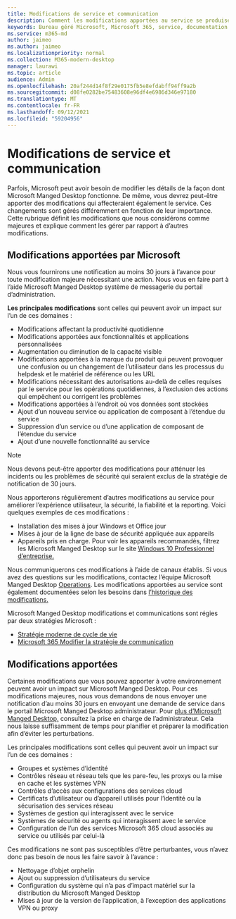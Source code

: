 ```yaml
---
title: Modifications de service et communication
description: Comment les modifications apportées au service se produisent et sont communiquées
keywords: Bureau géré Microsoft, Microsoft 365, service, documentation
ms.service: m365-md
author: jaimeo
ms.author: jaimeo
ms.localizationpriority: normal
ms.collection: M365-modern-desktop
manager: laurawi
ms.topic: article
audience: Admin
ms.openlocfilehash: 20af244d14f8f29e0175fb5e8efdabff94ff9a2b
ms.sourcegitcommit: d08fe0282be75483608e96df4e6986d346e97180
ms.translationtype: MT
ms.contentlocale: fr-FR
ms.lasthandoff: 09/12/2021
ms.locfileid: "59204956"
---
```

# <a name="service-changes-and-communication"></a>Modifications de service et communication

Parfois, Microsoft peut avoir besoin de modifier les détails de la façon dont Microsoft Manged Desktop fonctionne. De même, vous devrez peut-être apporter des modifications qui affecteraient également le service. Ces changements sont gérés différemment en fonction de leur importance. Cette rubrique définit les modifications que nous considérons comme majeures et explique comment les gérer par rapport à d’autres modifications.



## <a name="changes-made-by-microsoft"></a>Modifications apportées par Microsoft

Nous vous fournirons une notification au moins 30 jours à l’avance pour toute modification majeure nécessitant une action. Nous vous en faire part à l’aide Microsoft Manged Desktop système de messagerie du portail d’administration.

**Les principales modifications** sont celles qui peuvent avoir un impact sur l’un de ces domaines :
- Modifications affectant la productivité quotidienne
- Modifications apportées aux fonctionnalités et applications personnalisées
- Augmentation ou diminution de la capacité visible
- Modifications apportées à la marque du produit qui peuvent provoquer une confusion ou un changement de l’utilisateur dans les processus du helpdesk et le matériel de référence ou les URL
- Modifications nécessitant des autorisations au-delà de celles requises par le service pour les opérations quotidiennes, à l’exclusion des actions qui empêchent ou corrigent les problèmes
- Modifications apportées à l’endroit où vos données sont stockées
- Ajout d’un nouveau service ou application de composant à l’étendue du service
- Suppression d’un service ou d’une application de composant de l’étendue du service
- Ajout d’une nouvelle fonctionnalité au service

> [!NOTE]
> Nous devons peut-être apporter des modifications pour atténuer les incidents ou les problèmes de sécurité qui seraient exclus de la stratégie de notification de 30 jours.

Nous apporterons régulièrement d’autres modifications au service pour améliorer l’expérience utilisateur, la sécurité, la fiabilité et la reporting. Voici quelques exemples de ces modifications :

- Installation des mises à jour Windows et Office jour
- Mises à jour de la ligne de base de sécurité appliquée aux appareils
- Appareils pris en charge. Pour voir les appareils recommandés, filtrez les Microsoft Manged Desktop sur le site [Windows 10 Professionnel d’entreprise.](https://www.microsoft.com/windowsforbusiness/view-all-devices)

Nous communiquerons ces modifications à l’aide de canaux établis. Si vous avez des questions sur les modifications, contactez l’équipe Microsoft Manged Desktop [Operations](../working-with-managed-desktop/admin-support.md). Les modifications apportées au service sont également documentées selon les besoins dans [l’historique des modifications.](../change-history-managed-desktop.md)

Microsoft Manged Desktop modifications et communications sont régies par deux stratégies Microsoft :
- [Stratégie moderne de cycle de vie](https://support.microsoft.com/help/30881/modern-lifecycle-policy)
- [Microsoft 365 Modifier la stratégie de communication](/office365/admin/manage/message-center)

## <a name="changes-you-make"></a>Modifications apportées

Certaines modifications que vous pouvez apporter à votre environnement peuvent avoir un impact sur Microsoft Manged Desktop. Pour ces modifications majeures, nous vous demandons de nous envoyer une notification d’au moins 30 jours en envoyant une demande de service dans le portail Microsoft Manged Desktop administrateur. Pour [plus d’Microsoft Manged Desktop,](../working-with-managed-desktop/admin-support.md) consultez la prise en charge de l’administrateur. Cela nous laisse suffisamment de temps pour planifier et préparer la modification afin d’éviter les perturbations.

Les principales modifications sont celles qui peuvent avoir un impact sur l’un de ces domaines :

- Groupes et systèmes d’identité
- Contrôles réseau et réseau tels que les pare-feu, les proxys ou la mise en cache et les systèmes VPN
- Contrôles d’accès aux configurations des services cloud
- Certificats d’utilisateur ou d’appareil utilisés pour l’identité ou la sécurisation des services réseau
- Systèmes de gestion qui interagissent avec le service
- Systèmes de sécurité ou agents qui interagissent avec le service
- Configuration de l’un des services Microsoft 365 cloud associés au service ou utilisés par celui-là

Ces modifications ne sont pas susceptibles d’être perturbantes, vous n’avez donc pas besoin de nous les faire savoir à l’avance :

- Nettoyage d’objet orphelin
- Ajout ou suppression d’utilisateurs du service
- Configuration du système qui n’a pas d’impact matériel sur la distribution du Microsoft Manged Desktop
- Mises à jour de la version de l’application, à l’exception des applications VPN ou proxy
